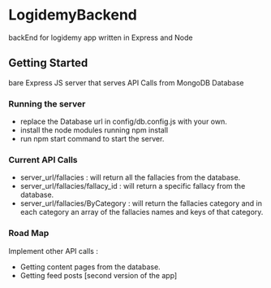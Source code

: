 # LogidemyBackend
backEnd for logidemy app written in Express and Node

## Getting Started  

bare Express JS server that serves API Calls from MongoDB Database

### Running the server

- replace the Database url in config/db.config.js with your own.
- install the node modules running npm install
- run npm start command to start the server.

### Current API Calls

- server_url/fallacies : will return all the fallacies from the database.
- server_url/fallacies/fallacy_id : will return a specific fallacy from the database.
- server_url/fallacies/ByCategory : will return the fallacies category and in each category an array of the fallacies names and keys of that category.

### Road Map

Implement other API calls : 
- Getting content pages from the database.
- Getting feed posts [second version of the app]


